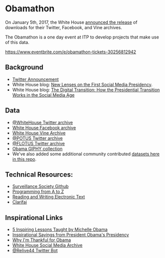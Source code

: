 # Obamathon

On January 5th, 2017, the White House [announced the release](https://twitter.com/WhiteHouse/status/817100956349374466) of downloads for their Twitter, Facebook, and Vine archives.  

The Obamathon is a one day event at ITP to develop projects that make use of this data.

https://www.eventbrite.com/e/obamathon-tickets-30256812942

## Background

* [Twitter Announcement](https://twitter.com/WhiteHouse/status/817100956349374466)
* White House blog: [New Lenses on the First Social Media Presidency](https://www.whitehouse.gov/blog/2017/01/05/new-lenses-first-social-media-presidency).
* White House blog: [The Digital Transition: How the Presidential Transition Works in the Social Media Age](https://www.whitehouse.gov/blog/2016/10/31/digital-transition-how-presidential-transition-works-social-media-age)

## Data
* [@WhiteHouse Twitter archive](https://www.whitehouse.gov/sites/default/files/WhiteHouse111716.zip)
* [White House Facebook archive](https://www.dropbox.com/s/k0mgu8rf8cxjeoe/Approved_facebook-WhiteHouse-2016-12-13.zip?dl=0)
* [White House Vine Archive](https://www.dropbox.com/s/zetb2d5ohqmkjqo/VINE-WH-archive_1421922769494487040.zip?dl=0)
* [@POTUS Twitter archive](https://www.whitehouse.gov/sites/default/files/POTUS111716.zip)
* [@FLOTUS Twitter archive](https://www.whitehouse.gov/sites/default/files/FLOTUS111716.zip)
* [Obama GIPHY collection](http://giphy.com/obama)
* We've also added some additional community contributed [datasets here in this repo](https://github.com/ITPNYU/Obamathon/tree/master/data).

## Technical Resources:
* [Surveillance Society Github](https://github.com/giladlotan/surveillancesociety)
* [Programming from A to Z](http://shiffman.net/a2z/)
* [Reading and Writing Electronic Text](http://rwet.decontextualize.com/)
* [Clarifai](https://www.clarifai.com/)

## Inspirational Links
* [5 Inspiring Lessons Taught by Michelle Obama](http://www.lifehack.org/322685/5-inspiring-lessons-taught-michelle-obama)
* [Inspirational Sayings from President Obama's Presidency](http://www.quotezine.com/barack-obama-quotes-the-15-most-inspirational-sayings-of-his-presidency/)
* [Why I'm Thankful for Obama]( http://www.forwardprogressives.com/10-reasons-im-thankful-barack-obama-president/)
* [White House Social Media Archive](http://obamawhitehouse.gov.archivesocial.com/)
* [@Relive44 Twitter Bot](https://twitter.com/relive44)
